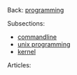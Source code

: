 Back: [programming](../programming.html)

Subsections:

- [commandline](../../blog/programming/linux/commandline.html)
- [unix programming](../../blog/programming/linux/unix_programming.html)
- [kernel](../../blog/programming/linux/kernel.html)


Articles:


